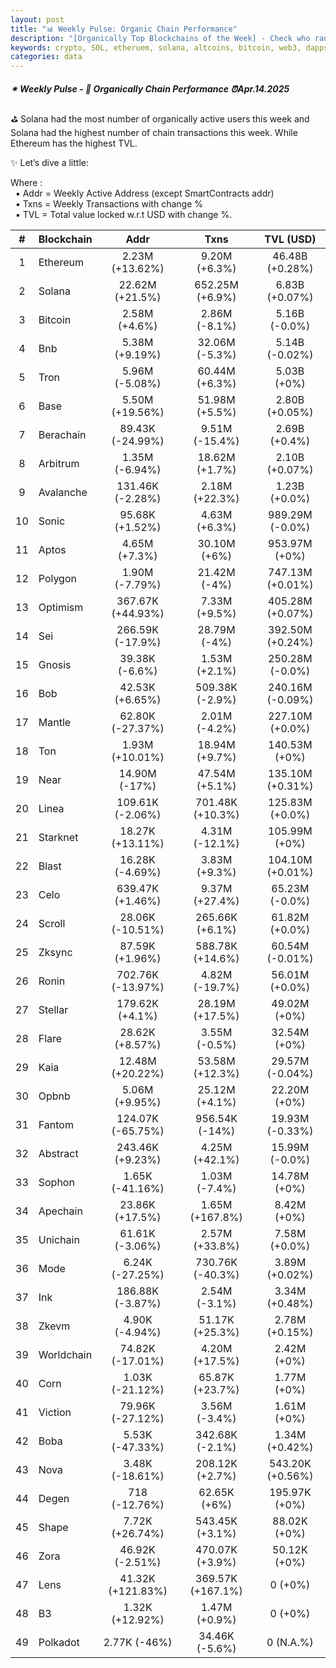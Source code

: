 ```yaml
---
layout: post
title: "📊 Weekly Pulse: Organic Chain Performance"
description: "[Organically Top Blockchains of the Week] - Check who ranked first this week in address, transactions and TVL"
keywords: crypto, SOL, etheruem, solana, altcoins, bitcoin, web3, dapps, NFT, blockchains
categories: data
---
```


##### ✴ Weekly Pulse - 📌 *Organically Chain Performance ⏰Apr.14.2025*

⛳ Solana had the most number of organically active users this week and Solana had the highest number of chain transactions this week. While Ethereum has the highest TVL.

✨ Let’s dive a little:

Where :  
&nbsp; ▪ Addr = Weekly Active Address (except SmartContracts addr)  
&nbsp; ▪ Txns = Weekly Transactions with change %  
&nbsp; ▪ TVL = Total value locked w.r.t USD with change %.  

| # | Blockchain |   Addr   |   Txns  | TVL (USD) |
|:-:|:-----------|:--------:|:-------:|:---------:|
|1 | Ethereum | 2.23M (+13.62%) | 9.20M (+6.3%) | 46.48B (+0.28%) |
|2 | Solana | 22.62M (+21.5%) | 652.25M (+6.9%) | 6.83B (+0.07%) |
|3 | Bitcoin | 2.58M (+4.6%) | 2.86M (-8.1%) | 5.16B (-0.0%) |
|4 | Bnb | 5.38M (+9.19%) | 32.06M (-5.3%) | 5.14B (-0.02%) |
|5 | Tron | 5.96M (-5.08%) | 60.44M (+6.3%) | 5.03B (+0%) |
|6 | Base | 5.50M (+19.56%) | 51.98M (+5.5%) | 2.80B (+0.05%) |
|7 | Berachain | 89.43K (-24.99%) | 9.51M (-15.4%) | 2.69B (+0.4%) |
|8 | Arbitrum | 1.35M (-6.94%) | 18.62M (+1.7%) | 2.10B (+0.07%) |
|9 | Avalanche | 131.46K (-2.28%) | 2.18M (+22.3%) | 1.23B (+0.0%) |
|10 | Sonic | 95.68K (+1.52%) | 4.63M (+6.3%) | 989.29M (-0.0%) |
|11 | Aptos | 4.65M (+7.3%) | 30.10M (+6%) | 953.97M (+0%) |
|12 | Polygon | 1.90M (-7.79%) | 21.42M (-4%) | 747.13M (+0.01%) |
|13 | Optimism | 367.67K (+44.93%) | 7.33M (+9.5%) | 405.28M (+0.07%) |
|14 | Sei | 266.59K (-17.9%) | 28.79M (-4%) | 392.50M (+0.24%) |
|15 | Gnosis | 39.38K (-6.6%) | 1.53M (+2.1%) | 250.28M (-0.0%) |
|16 | Bob | 42.53K (+6.65%) | 509.38K (-2.9%) | 240.16M (-0.09%) |
|17 | Mantle | 62.80K (-27.37%) | 2.01M (-4.2%) | 227.10M (+0.0%) |
|18 | Ton | 1.93M (+10.01%) | 18.94M (+9.7%) | 140.53M (+0%) |
|19 | Near | 14.90M (-17%) | 47.54M (+5.1%) | 135.10M (+0.31%) |
|20 | Linea | 109.61K (-2.06%) | 701.48K (+10.3%) | 125.83M (+0.0%) |
|21 | Starknet | 18.27K (+13.11%) | 4.31M (-12.1%) | 105.99M (+0%) |
|22 | Blast | 16.28K (-4.69%) | 3.83M (+9.3%) | 104.10M (+0.01%) |
|23 | Celo | 639.47K (+1.46%) | 9.37M (+27.4%) | 65.23M (-0.0%) |
|24 | Scroll | 28.06K (-10.51%) | 265.66K (+6.1%) | 61.82M (+0.0%) |
|25 | Zksync | 87.59K (+1.96%) | 588.78K (+14.6%) | 60.54M (-0.01%) |
|26 | Ronin | 702.76K (-13.97%) | 4.82M (-19.7%) | 56.01M (+0.0%) |
|27 | Stellar | 179.62K (+4.1%) | 28.19M (+17.5%) | 49.02M (+0%) |
|28 | Flare | 28.62K (+8.57%) | 3.55M (-0.5%) | 32.54M (+0%) |
|29 | Kaia | 12.48M (+20.22%) | 53.58M (+12.3%) | 29.57M (-0.04%) |
|30 | Opbnb | 5.06M (+9.95%) | 25.12M (+4.1%) | 22.20M (+0%) |
|31 | Fantom | 124.07K (-65.75%) | 956.54K (-14%) | 19.93M (-0.33%) |
|32 | Abstract | 243.46K (+9.23%) | 4.25M (+42.1%) | 15.99M (-0.0%) |
|33 | Sophon | 1.65K (-41.16%) | 1.03M (-7.4%) | 14.78M (+0%) |
|34 | Apechain | 23.86K (+17.5%) | 1.65M (+167.8%) | 8.42M (+0%) |
|35 | Unichain | 61.61K (-3.06%) | 2.57M (+33.8%) | 7.58M (+0.0%) |
|36 | Mode | 6.24K (-27.25%) | 730.76K (-40.3%) | 3.89M (+0.02%) |
|37 | Ink | 186.88K (-3.87%) | 2.54M (-3.1%) | 3.34M (+0.48%) |
|38 | Zkevm | 4.90K (-4.94%) | 51.17K (+25.3%) | 2.78M (+0.15%) |
|39 | Worldchain | 74.82K (-17.01%) | 4.20M (+17.5%) | 2.42M (+0%) |
|40 | Corn | 1.03K (-21.12%) | 65.87K (+23.7%) | 1.77M (+0%) |
|41 | Viction | 79.96K (-27.12%) | 3.56M (-3.4%) | 1.61M (+0%) |
|42 | Boba | 5.53K (-47.33%) | 342.68K (-2.1%) | 1.34M (+0.42%) |
|43 | Nova | 3.48K (-18.61%) | 208.12K (+2.7%) | 543.20K (+0.56%) |
|44 | Degen | 718 (-12.76%) | 62.65K (+6%) | 195.97K (+0%) |
|45 | Shape | 7.72K (+26.74%) | 543.45K (+3.1%) | 88.02K (+0%) |
|46 | Zora | 46.92K (-2.51%) | 470.07K (+3.9%) | 50.12K (+0%) |
|47 | Lens | 41.32K (+121.83%) | 369.57K (+167.1%) | 0 (+0%) |
|48 | B3 | 1.32K (+12.92%) | 1.47M (+0.9%) | 0 (+0%) |
|49 | Polkadot | 2.77K (-46%) | 34.46K (-5.6%) | 0 (N.A.%) |